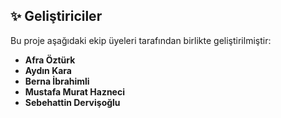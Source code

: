## ✨ Geliştiriciler

Bu proje aşağıdaki ekip üyeleri tarafından birlikte geliştirilmiştir:

- **Afra Öztürk**
- **Aydın Kara**
- **Berna İbrahimli**
- **Mustafa Murat Hazneci**
- **Sebehattin Dervişoğlu**
  


